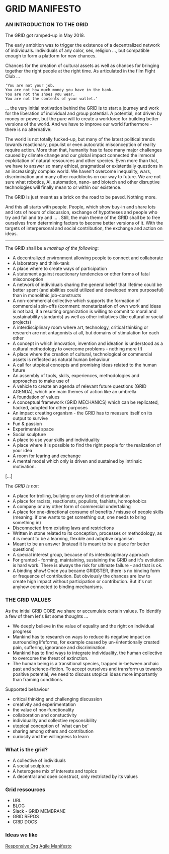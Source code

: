 # GRID MANIFESTO #


### AN INTRODUCTION TO THE GRID ###

The GRID got ramped-up in May 2018.

The early ambition was to trigger the existence of a decentralized network of individuals. 
Individuals of any color, sex, religion ..., but compatible enough to form a platform for new chances.

Chances for the creation of cultural assets as well as chances for bringing together the right people at the right time.
As articulated in the film Fight Club ... 

	'You are not your job.
	You are not how much money you have in the bank.
	You are not the shoes you wear.
	You are not the contents of your wallet.'

... the very initial motivation behind the GRID is to start a journey and work for the liberation of individual and group potential. A potential, not driven by money or power, but the pure will to create a workforce for building better versions of the world. And we have to improve our world furthermore - there is no alternative:

The world is not totally fucked-up, but many of the latest political trends towards reactionary, populist or even autocratic misconception of reality require action. More than that, humanity has to face many major challenges caused by climate change and our global impact connected the immoral exploitation of natural ressources and other species. Even more than that, we have to answer so many ethical, pragmatical or existentially questions in an increasingly complex world. We haven't overcome inequality, wars, discrimination and many other roadblocks on our way to future. We are not sure what robotics, AI, automation, nano- and biotech and other disruptive technologies will finally mean to or within our existence. 

The GRID is just meant as a brick on the road to be paved. Nothing more.

And this all starts with people. People, which show buy-in and share lots and lots of hours of discussion, exchange of hypotheses and people who try and fail and try and ... . 
Still, the main theme of the GRID shall be to free ourselves from determining factors to become better versions of it.
With the targets of interpersonal and social contribution, the exchange and action on ideas.

____________

The GRID shall be a *mashup of the following*:

* A decentralized environment allowing people to connect and collaborate
* A laboratory and think-tank
* A place where to create ways of participation
* A statement against reactionary tendencies or other forms of fatal misconception
* A network of individuals sharing the general belief that lifetime could be better spent (and abilities could utilized and developed more purposeful) than in monolithic job-constructs
* A non-commercial collective which supports the formation of commercial spin-offs (comment: monetarization of own work and ideas is not bad, if a resulting organization is willing to commit to moral and sustainability standards) as well as other initiatives (like cultural or social projects)
* A interdisciplinary room where art, technology, critical thinking or research are not antagonists at all, but domains of stimulation for each other
* A concept in which innovation, invention and ideation is understood as a cultural methodology to overcome problems - nothing more (!)
* A place where the creation of cultural, technological or commercial assets is reflected as natural human behaviour
* A call for utopical concepts and promising ideas related to the human future
* An assembly of tools, skills, experiences, methodologies and approaches to make use of
* A vehicle to create an agenda of relevant future questions (GRID AGENDA), which are main themes of action like an umbrella
* A foundation of values
* A conceptual framework (GRID MECHANICS) which can be replicated, hacked, adopted for other purposes
* An impact creating organism - the GRID has to measure itself on its output to survive
* Fun & passion
* Experimental space
* Social sculpture
* A place to use your skills and individuality
* A place where it is possible to find the right people for the realization of your idea
* A room for learing and exchange
* A mental model which only is driven and sustained by intrinsic motivation.

[...]

The *GRID is not*:

* A place for trolling, bullying or any kind of discrimination
* A place for racists, reactionsts, populists, fashists, homophobics
* A company or any other form of commercial undertaking
* A place for one-directional consume of benefits / misuse of people skills (meaning: if one wants to get something out, one needs to bring something in)
* Disconnected from existing laws and restrictions
* Written in stone related to its conception, processes or methodology, as it is meant to be a learning, flexible and adaptive organism
* Meant to be an answer (instead it is meant to be a place for better questions)
* A special interest group, because of its interdisciplinary approach
* For granted - forming, maintaining, sustaining the GRID and it's evolution is hard work. There is always the risk for ultimate failure - and that is ok.
* A binding show! Once you became GRIDSTER, there is no binding form or frequence of contribution. But obviously the chances are low to create high impact without participation or contribution. But it's not anyhow connected to binding mechanisms.


### THE GRID VALUES ###

As the initial GRID CORE we share or accumulate certain values.
To identify a few of them let's list some thoughts ...

* We deeply believe in the value of equality and the right on individual progress
* Mankind has to research on ways to reduce its negative impact on surrounding lifeforms, for example caused by un-/intentionally created pain, suffering, ignorance and discrimination.
* Mankind has to find ways to integrate individuality, the human collective to overcome the threat of extinction.
* The human being is a transitional species, trapped in-between archaic past and science-fiction. To accept ourselves and transform us towards positive potential, we need to discuss utopical ideas more importantly than framing conditions.

Supported behaviour

* critical thinking and challenging discussion
* creativity and experimentation
* the value of non-functionality
* collaboration and constuctivity
* individuality and collective repsonsibility
* utopical conception of 'what can be'
* sharing among others and contribution
* curiosity and the willingness to learn





### What is the grid? ###

* A collective of individuals
* A social sculpture
* A heterogene mix of interests and topics
* A decentral and open construct, only restricted by its values

### Grid ressources ###

* URL
* BLOG
* Slack - GRID MEMBRANE
* GRID REPOS
* GRID DOCS


### Ideas we like ###

[Responsive Org](http://www.responsive.org/manifesto)
[Agile Manifesto](http://agilemanifesto.org/)

